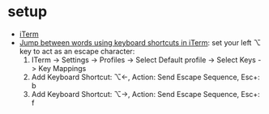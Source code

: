 # setup

- [iTerm](https://iterm2.com)
- [Jump between words using keyboard shortcuts in iTerm](https://medium.com/free-code-camp/jump-between-words-using-keyboard-shortcuts-in-iterm-fb1a70cecf79#:~:text=First%2C%20you%20need%20to%20set,Action%3A%20Send%20Escape%20Sequence):
  set your left ⌥ key to act as an escape character:
  1) ITerm -> Settings -> Profiles -> Select Default profile -> Select Keys -> Key Mappings
  2) Add Keyboard Shortcut: ⌥←, Action: Send Escape Sequence, Esc+: b
  3) Add Keyboard Shortcut: ⌥→, Action: Send Escape Sequence, Esc+: f
 

